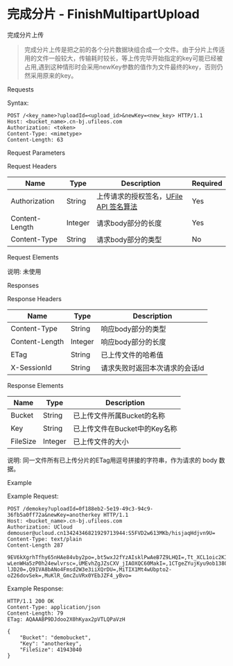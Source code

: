 # 完成分片 - FinishMultipartUpload 

完成分片上传

> 完成分片上传是把之前的各个分片数据块组合成一个文件。由于分片上传适用的文件一般较大，传输耗时较长，等上传完毕开始指定的key可能已经被占用,遇到这种情形时会采用newKey参数的值作为文件最终的key，否则仍然采用原来的key。

Requests

Syntax:

```
POST /<key_name>?uploadId=<upload_id>&newKey=<new_key> HTTP/1.1
Host: <bucket_name>.cn-bj.ufileos.com
Authorization: <token>
Content-Type: <mimetype>
Content-Length: 63
```
Request Parameters

Request Headers

|Name          |Type   |Description|Required|
|---|---|---|---|
|Authorization |String |上传请求的授权签名，[UFile API 签名算法](https://docs.ucloud.cn/ufile/api/authorization?id=%e6%96%87%e4%bb%b6%e7%ae%a1%e7%90%86%e7%ad%be%e5%90%8d%e7%ae%97%e6%b3%95)   |Yes     |
|Content-Length|Integer|请求body部分的长度|Yes     |
|Content-Type  |String |请求body部分的类型|No      |

Request Elements

说明: 未使用

Responses

Response Headers

|Name          |Type   |Description     |
|---|---|---|
|Content-Type  |String |响应body部分的类型     |
|Content-Length|Integer|响应body部分的长度     |
|ETag          |String |已上传文件的哈希值       |
|X-SessionId   |String |请求失败时返回本次请求的会话Id|

Response Elements

|Name    |Type   |Description        |
|---|---|---|
|Bucket  |String |已上传文件所属Bucket的名称   |
|Key     |String |已上传文件在Bucket中的Key名称|
|FileSize|Integer|已上传文件的大小           |

说明: 同一文件所有已上传分片的ETag用逗号拼接的字符串，作为请求的 body 数据。

Example

Example Request:

```
POST /demokey?uploadId=0f188eb2-5e19-49c3-94c9-36fb5a0ff72a&newKey=anotherkey HTTP/1.1
Host: <bucket_name>.cn-bj.ufileos.com
Authorization: UCloud demouser@ucloud.cn13424346821929713944:S5FVD2w613MKb/hisjaqHdjvn9U=
Content-Type: text/plain
Content-Length 287 

9EV6kXgrhTfhy65nHAe84vby2po=,bt5wxJ2fYzAIsklPwAeB7Z9LHQI=,Tt_XCL1oic2KI9xD4Gyxa9g_ht0=,DMmtV-wLenWHa5zP0h24ewlvrsc=,UMEvhZgJZsCXV_jIAOXQC60MakI=,1CTgeZYujKyu9ob13800ndWR3f8=,a1_eDguW8oGbDDBbv9Ru3-lJD20=,Q9IVA8bANo4Fmsd2W3e3iiXQrDU=,MiTIX1Mt4wUbpto2-oZ26dovSek=,MuKlR_GmcZuVRx0YEbJZF4_yBvo=
```
Example Response:

```
HTTP/1.1 200 OK
Content-Type: application/json
Content-Length: 79 
ETag: AQAAABP9DJdoo2X0hKyax2pVTLQPaVzH

{
    "Bucket": "demobucket",
    "Key": "anotherkey",
    "FileSize": 41943040
}
```
